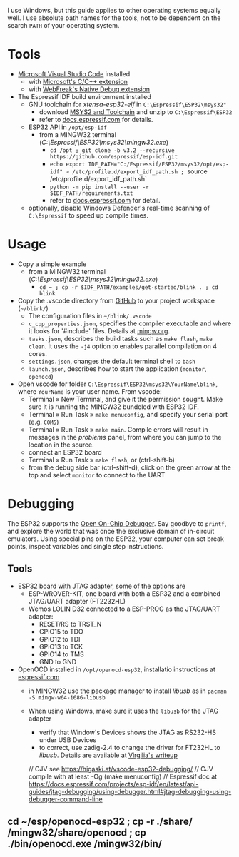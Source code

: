 I use Windows, but this guide applies to other operating systems equally well.  I use absolute path names for the tools, not to be dependent on the search `PATH` of your operating system.

# Tools

- [Microsoft Visual Studio Code](https://code.visualstudio.com/) installed
  - with [Microsoft's C/C++ extension](https://marketplace.visualstudio.com/items?itemName=ms-vscode.cpptools)
  - with [WebFreak's Native Debug extension](https://marketplace.visualstudio.com/items?itemName=webfreak.debug)
- The Espressif IDF build environment installed
  - GNU toolchain for *xtensa-esp32-elf* in `C:\Espressif\ESP32\msys32"`
     - download [MSYS2 and Toolchain](https://dl.espressif.com/dl/esp32_win32_msys2_environment_and_toolchain-20181001.zip) and unzip to `C:\Espressif\ESP32`
     - refer to [docs.espressif.com](https://docs.espressif.com/projects/esp-idf/en/stable/get-started/index.html#setup-toolchain) for details.
  - ESP32 API in `/opt/esp-idf`
    - from a MINGW32 terminal (*C:\Espressif\ESP32\msys32\mingw32.exe*)
      - `cd /opt ; git clone -b v3.2 --recursive https://github.com/espressif/esp-idf.git`
      - `echo export IDF_PATH="C:/Espressif/ESP32/msys32/opt/esp-idf" > /etc/profile.d/export_idf_path.sh ; `source /etc/profile.d/export_idf_path.sh`
      - `python -m pip install --user -r $IDF_PATH/requirements.txt`
      - refer to [docs.espressif.com](https://docs.espressif.com/projects/esp-idf/en/stable/get-started/index.html#get-started-get-esp-idf) for detail.
  - optionally, disable Windows Defender's real-time scanning of `C:\Espressif` to speed up compile times.

# Usage

- Copy a simple example
  - from a MINGW32 terminal (*C:\Espressif\ESP32\msys32\mingw32.exe*)
    - `cd ~ ; cp -r $IDF_PATH/examples/get-started/blink . ; cd blink`
- Copy the .vscode directory from [GitHub](https://github.com/cvonk/vscode-starters/blob/master/ESP32/) to your project workspace (`~/blink/`)
  - The configuration files in `~/blink/.vscode`
  - `c_cpp_properties.json`, specifies the compiler executable and where it looks for '#include' files. Details at [mingw.org](http://mingw.org/wiki/IncludePathHOWTO).
  - `tasks.json`, describes the build tasks such as `make flash`, `make clean`.  It uses the `-j4` option to enables parallel compilation on 4 cores.
  - `settings.json`, changes the default terminal shell to `bash`
  - `launch.json`, describes how to start the application (`monitor`, `openocd`)
- Open vscode for folder `C:\Espressif\ESP32\msys32\YourName\blink`, where `YourName` is your user name. From vscode:
  - Terminal » New Terminal, and give it the permission sought. Make sure it is running the MINGW32 bundeled with ESP32 IDF.
  - Terminal » Run Task » `make menuconfig`, and specify your serial port (e.g. `COM5`)
  - Terminal » Run Task » `make main`.  Compile errors will result in messages in the *problems* panel, from where you can jump to the location in the source.
  - connect an ESP32 board
  - Terminal » Run Task » `make flash`, or (ctrl-shift-b)
  - from the debug side bar (ctrl-shift-d), click on the green arrow at the top and select `monitor` to connect to the UART

# Debugging

The ESP32 supports the [Open On-Chip Debugger](http://openocd.org/).  Say goodbye to `printf`, and explore the world that was once the exclusive domain of in-circuit emulators.  Using special pins on the ESP32, your computer can set break points, inspect variables and single step instructions.

## Tools

- ESP32 board with JTAG adapter, some of the options are
  - ESP-WROVER-KIT, one board with both a ESP32 and a combined JTAG/UART adapter (FT2232HL)
  - Wemos LOLIN D32 connected to a ESP-PROG as the JTAG/UART adapter: 
    - RESET/RS to TRST_N
    - GPIO15 to TDO
    - GPIO12 to TDI
    - GPIO13 to TCK
    - GPIO14 to TMS
    - GND to GND
- OpenOCD installed in `/opt/openocd-esp32`, installatio instructions at [espressif.com](https://docs.espressif.com/projects/esp-idf/en/latest/api-guides/jtag-debugging/#jtag-debugging-setup-openocd)
  - in MINGW32 use the package manager to install *libusb* as in `pacman -S mingw-w64-i686-libusb`
  - When using Windows, make sure it uses the `libusb` for the JTAG adapter
    - verify that Window's Devices shows the JTAG as RS232-HS under USB Devices
    - to correct, use zadig-2.4 to change the driver for FT232HL to *libusb*.  Details are available at [Virgilia's writeup](https://github.com/VirgiliaBeatrice/esp32-devenv-vscode/blob/master/tutorial.md)

    // CJV see https://higaski.at/vscode-esp32-debugging/
    // CJV compile with at least -Og (make menuconfig)
    // Espressif doc at https://docs.espressif.com/projects/esp-idf/en/latest/api-guides/jtag-debugging/using-debugger.html#jtag-debugging-using-debugger-command-line


cd ~/esp/openocd-esp32 ; cp -r ./share/ /mingw32/share/openocd ; cp ./bin/openocd.exe /mingw32/bin/
- 
